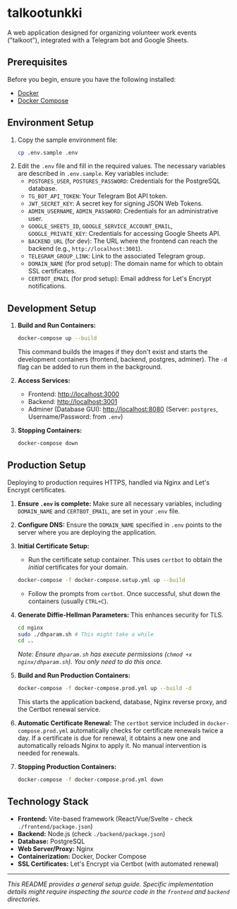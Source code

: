 # talkootunkki

A web application designed for organizing volunteer work events ("talkoot"), integrated with a Telegram bot and Google Sheets.

## Prerequisites

Before you begin, ensure you have the following installed:

*   [Docker](https://docs.docker.com/get-docker/)
*   [Docker Compose](https://docs.docker.com/compose/install/)

## Environment Setup

1.  Copy the sample environment file:
    ```bash
    cp .env.sample .env
    ```
2.  Edit the `.env` file and fill in the required values. The necessary variables are described in `.env.sample`. Key variables include:
    *   `POSTGRES_USER`, `POSTGRES_PASSWORD`: Credentials for the PostgreSQL database.
    *   `TG_BOT_API_TOKEN`: Your Telegram Bot API token.
    *   `JWT_SECRET_KEY`: A secret key for signing JSON Web Tokens.
    *   `ADMIN_USERNAME`, `ADMIN_PASSWORD`: Credentials for an administrative user.
    *   `GOOGLE_SHEETS_ID`, `GOOGLE_SERVICE_ACCOUNT_EMAIL`, `GOOGLE_PRIVATE_KEY`: Credentials for accessing Google Sheets API.
    *   `BACKEND_URL` (for dev): The URL where the frontend can reach the backend (e.g., `http://localhost:3001`).
    *   `TELEGRAM_GROUP_LINK`: Link to the associated Telegram group.
    *   `DOMAIN_NAME` (for prod setup): The domain name for which to obtain SSL certificates.
    *   `CERTBOT_EMAIL` (for prod setup): Email address for Let's Encrypt notifications.

## Development Setup

1.  **Build and Run Containers:**
    ```bash
    docker-compose up --build
    ```
    This command builds the images if they don't exist and starts the development containers (frontend, backend, postgres, adminer). The `-d` flag can be added to run them in the background.

2.  **Access Services:**
    *   Frontend: [http://localhost:3000](http://localhost:3000)
    *   Backend: [http://localhost:3001](http://localhost:3001)
    *   Adminer (Database GUI): [http://localhost:8080](http://localhost:8080) (Server: `postgres`, Username/Password: from `.env`)

3.  **Stopping Containers:**
    ```bash
    docker-compose down
    ```

## Production Setup

Deploying to production requires HTTPS, handled via Nginx and Let's Encrypt certificates.

1.  **Ensure `.env` is complete:** Make sure all necessary variables, including `DOMAIN_NAME` and `CERTBOT_EMAIL`, are set in your `.env` file.
2.  **Configure DNS:** Ensure the `DOMAIN_NAME` specified in `.env` points to the server where you are deploying the application.
3.  **Initial Certificate Setup:**
    *   Run the certificate setup container. This uses `certbot` to obtain the *initial* certificates for your domain.
      ```bash
      docker-compose -f docker-compose.setup.yml up --build
      ```
    *   Follow the prompts from `certbot`. Once successful, shut down the containers (usually `CTRL+C`).
4.  **Generate Diffie-Hellman Parameters:**
    This enhances security for TLS.
    ```bash
    cd nginx
    sudo ./dhparam.sh # This might take a while
    cd ..
    ```
    *Note: Ensure `dhparam.sh` has execute permissions (`chmod +x nginx/dhparam.sh`). You only need to do this once.*
5.  **Build and Run Production Containers:**
    ```bash
    docker-compose -f docker-compose.prod.yml up --build -d
    ```
    This starts the application backend, database, Nginx reverse proxy, and the Certbot renewal service.

6.  **Automatic Certificate Renewal:**
    The `certbot` service included in `docker-compose.prod.yml` automatically checks for certificate renewals twice a day. If a certificate is due for renewal, it obtains a new one and automatically reloads Nginx to apply it. No manual intervention is needed for renewals.

7.  **Stopping Production Containers:**
    ```bash
    docker-compose -f docker-compose.prod.yml down
    ```

## Technology Stack

*   **Frontend:** Vite-based framework (React/Vue/Svelte - check `./frontend/package.json`)
*   **Backend:** Node.js (check `./backend/package.json`)
*   **Database:** PostgreSQL
*   **Web Server/Proxy:** Nginx
*   **Containerization:** Docker, Docker Compose
*   **SSL Certificates:** Let's Encrypt via Certbot (with automated renewal)

---

*This README provides a general setup guide. Specific implementation details might require inspecting the source code in the `frontend` and `backend` directories.*
